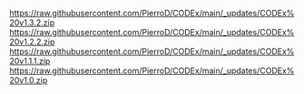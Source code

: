https://raw.githubusercontent.com/PierroD/CODEx/main/_updates/CODEx%20v1.3.2.zip
https://raw.githubusercontent.com/PierroD/CODEx/main/_updates/CODEx%20v1.2.2.zip
https://raw.githubusercontent.com/PierroD/CODEx/main/_updates/CODEx%20v1.1.1.zip
https://raw.githubusercontent.com/PierroD/CODEx/main/_updates/CODEx%20v1.0.zip